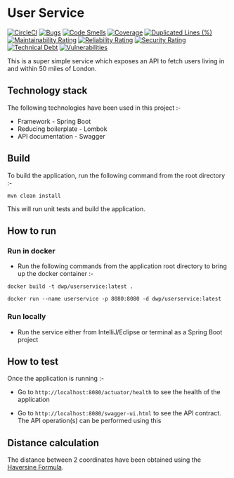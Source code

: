 # User Service 

[![CircleCI](https://circleci.com/gh/sambamitra/user-service.svg?style=svg)](https://app.circleci.com/pipelines/github/sambamitra/user-service) 
[![Bugs](https://sonarcloud.io/api/project_badges/measure?project=sambamitra_user-service&metric=bugs)](https://sonarcloud.io/dashboard?id=sambamitra_user-service)
[![Code Smells](https://sonarcloud.io/api/project_badges/measure?project=sambamitra_user-service&metric=code_smells)](https://sonarcloud.io/dashboard?id=sambamitra_user-service)
[![Coverage](https://sonarcloud.io/api/project_badges/measure?project=sambamitra_user-service&metric=coverage)](https://sonarcloud.io/dashboard?id=sambamitra_user-service)
[![Duplicated Lines (%)](https://sonarcloud.io/api/project_badges/measure?project=sambamitra_user-service&metric=duplicated_lines_density)](https://sonarcloud.io/dashboard?id=sambamitra_user-service)
[![Maintainability Rating](https://sonarcloud.io/api/project_badges/measure?project=sambamitra_user-service&metric=sqale_rating)](https://sonarcloud.io/dashboard?id=sambamitra_user-service)
[![Reliability Rating](https://sonarcloud.io/api/project_badges/measure?project=sambamitra_user-service&metric=reliability_rating)](https://sonarcloud.io/dashboard?id=sambamitra_user-service)
[![Security Rating](https://sonarcloud.io/api/project_badges/measure?project=sambamitra_user-service&metric=security_rating)](https://sonarcloud.io/dashboard?id=sambamitra_user-service)
[![Technical Debt](https://sonarcloud.io/api/project_badges/measure?project=sambamitra_user-service&metric=sqale_index)](https://sonarcloud.io/dashboard?id=sambamitra_user-service)
[![Vulnerabilities](https://sonarcloud.io/api/project_badges/measure?project=sambamitra_user-service&metric=vulnerabilities)](https://sonarcloud.io/dashboard?id=sambamitra_user-service)

This is a super simple service which exposes an API to fetch users living in and within 50 miles of London.

## Technology stack

The following technologies have been used in this project :-

- Framework - Spring Boot
- Reducing boilerplate - Lombok
- API documentation - Swagger

## Build

To build the application, run the following command from the root directory :-

```
mvn clean install
```

This will run unit tests and build the application.

## How to run

### Run in docker

- Run the following commands from the application root directory to bring up the docker container :-

```
docker build -t dwp/userservice:latest .

docker run --name userservice -p 8080:8080 -d dwp/userservice:latest
```

### Run locally

- Run the service either from IntelliJ/Eclipse or terminal as a Spring Boot project

## How to test

Once the application is running :- 

- Go to `http://localhost:8080/actuator/health` to see the health of the application

- Go to `http://localhost:8080/swagger-ui.html` to see the API contract. The API operation(s) can be performed using this

## Distance calculation

The distance between 2 coordinates have been obtained using the [Haversine Formula](https://en.wikipedia.org/wiki/Haversine_formula).


